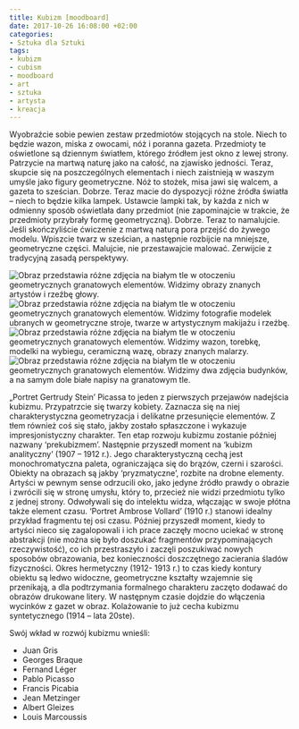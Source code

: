 ```yaml
---
title: Kubizm [moodboard]
date: 2017-10-26 16:08:00 +02:00
categories:
- Sztuka dla Sztuki
tags:
- kubizm
- cubism
- moodboard
- art
- sztuka
- artysta
- kreacja
---
```


<olela-narrative>
Wyobraźcie sobie pewien zestaw przedmiotów stojących na stole. Niech to będzie wazon, miska z owocami, nóż i poranna gazeta. Przedmioty te oświetlone są dziennym światłem, którego źródłem jest okno z lewej strony. Patrzycie na martwą naturę jako na całość, na zjawisko jedności. Teraz, skupcie się na poszczególnych elementach i niech zaistnieją w waszym umyśle jako figury geometryczne. Nóż to stożek, misa jawi się walcem, a gazeta to sześcian. Dobrze. Teraz macie do dyspozycji różne źródła światła – niech to będzie kilka lampek. Ustawcie lampki tak, by każda z nich w odmienny sposób oświetlała dany przedmiot (nie zapominajcie w trakcie, że przedmioty przybrały formę geometryczną). Dobrze. Teraz to namalujcie. Jeśli skończyliście ćwiczenie z martwą naturą pora przejść do żywego modelu. Wpiszcie twarz w sześcian, a następnie rozbijcie na mniejsze, geometryczne części. Malujcie, nie przestawajcie malować. Zerwijcie z tradycyjną zasadą perspektywy.
</olela-narrative>

![Obraz przedstawia różne zdjęcia na białym tle w otoczeniu geometrycznych granatowych elementów. Widzimy obrazy znanych artystów i rzeźbę głowy.](https://assets2.ello.co/uploads/asset/attachment/6416631/ello-optimized-d59ec2a0.jpg)
![Obraz przedstawia różne zdjęcia na białym tle w otoczeniu geometrycznych granatowych elementów. Widzimy fotografie modelek ubranych w geometryczne stroje, twarze w artystycznym makijażu i rzeźbę.](https://assets1.ello.co/uploads/asset/attachment/6416638/ello-optimized-f69f7e37.jpg)
![Obraz przedstawia różne zdjęcia na białym tle w otoczeniu geometrycznych granatowych elementów. Widzimy wazon, torebkę, modelki na wybiegu, ceramiczną wazę, obrazy znanych malarzy.](https://assets1.ello.co/uploads/asset/attachment/6416644/ello-optimized-ebd98038.jpg)
![Obraz przedstawia różne zdjęcia na białym tle w otoczeniu geometrycznych granatowych elementów. Widzimy dwa zdjęcia budynków, a na samym dole białe napisy na granatowym tle.](https://assets1.ello.co/uploads/asset/attachment/6416649/ello-optimized-32ffc370.jpg)

„Portret Gertrudy Stein’ Picassa to jeden z pierwszych przejawów nadejścia kubizmu. Przypatrzcie się twarzy kobiety. Zaznacza się na niej charakterystyczna geometryzacja i delikatne przesunięcie elementów. Z tłem również coś się stało, jakby zostało spłaszczone i wykazuje impresjonistyczny charakter. Ten etap rozwoju kubizmu zostanie później nazwany ‘prekubizmem’.
Następnie przyszedł moment na ‘kubizm analityczny’ (1907 – 1912 r.). Jego charakterystyczną cechą jest monochromatyczna paleta, ograniczająca się do brązów, czerni i szarości. Obiekty na obrazach są jakby ‘pryzmatyczne’, rozbite na drobne elementy. Artyści w pewnym sense odrzucili oko, jako jedyne źródło prawdy o obrazie i zwrócili się w stronę umysłu, który to, przecież nie widzi przedmiotu tylko z jednej strony. Odwoływali się do intelektu widza, włączając w swoje płótna także element czasu. ‘Portret Ambrose Vollard’ (1910 r.) stanowi idealny przykład fragmentu tej osi czasu.
Później przyszedł moment, kiedy to artyści nieco się zagalopowali i ich prace zaczęły mocno uciekać w stronę abstrakcji (nie można się było doszukać fragmentów przypominających rzeczywistość), co ich przestraszyło i zaczęli poszukiwać nowych sposobów obrazowania, bez konieczności doszczętnego zacierania śladów fizyczności. Okres hermetyczny (1912- 1913 r.) to czas kiedy kontury obiektu są ledwo widoczne, geometryczne kształty wzajemnie się przenikają, a dla podtrzymania formalnego charakteru zaczęto dodawać do obrazów drukowane litery. W następnym czasie dojdzie do włączenia wycinków z gazet w obraz. Kolażowanie to już cecha kubizmu syntetycznego (1914 – lata 20ste).

Swój wkład w rozwój kubizmu wnieśli:
* Juan Gris
* Georges Braque
* Fernand Léger
* Pablo Picasso
* Francis Picabia
* Jean Metzinger
* Albert Gleizes
* Louis Marcoussis